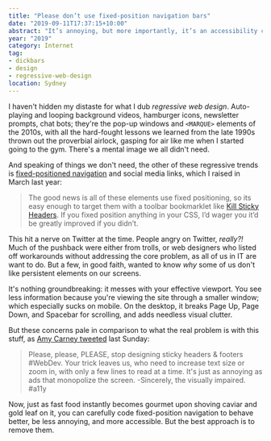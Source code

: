 ```yaml
---
title: "Please don’t use fixed-position navigation bars"
date: "2019-09-11T17:37:15+10:00"
abstract: "It’s annoying, but more importantly, it’s an accessibility concern."
year: "2019"
category: Internet
tag:
- dickbars
- design
- regressive-web-design
location: Sydney
---
```

I haven't hidden my distaste for what I dub *regressive web design*. Auto-playing and looping background videos, hamburger icons, newsletter prompts, chat bots; they're the pop-up windows and `<MARQUE>` elements of the 2010s, with all the hard-fought lessons we learned from the late 1990s thrown out the proverbial airlock, gasping for air like me when I started going to the gym. There's a mental image we all didn't need.

And speaking of things we don't need, the other of these regressive trends is [fixed-positioned navigation](https://rubenerd.com/more-regressive-web-design-stickyness/) and social media links, which I raised in March last year:

> The good news is all of these elements use fixed positioning, so its easy enough to target them with a toolbar bookmarklet like [Kill Sticky Headers](https://alisdair.mcdiarmid.org/kill-sticky-headers/). If you fixed position anything in your CSS, I’d wager you it’d be greatly improved if you didn’t. 

This hit a nerve on Twitter at the time. People angry on Twitter, *really?!* Much of the pushback were either from trolls, or web designers who listed off workarounds without addressing the core problem, as all of us in IT are want to do. But a few, in good faith, wanted to know *why* some of us don't like persistent elements on our screens.

It's nothing groundbreaking: it messes with your effective viewport. You see less information because you're viewing the site through a smaller window; which especially sucks on mobile. On the desktop, it breaks Page Up, Page Down, and Spacebar for scrolling, and adds needless visual clutter.

But these concerns pale in comparison to what the real problem is with this stuff, as [Amy Carney tweeted](https://twitter.com/click2carney/status/1170728170342907904) last Sunday:

> Please, please, PLEASE, stop designing sticky headers & footers #WebDev. Your trick leaves us, who need to increase text size or zoom in, with only a few lines to read at a time. It's just as annoying as ads that monopolize the screen. -Sincerely, the visually impaired. #a11y

Now, just as fast food instantly becomes gourmet upon shoving caviar and gold leaf on it, you can carefully code fixed-position navigation to behave better, be less annoying, and more accessible. But the best approach is to remove them.

